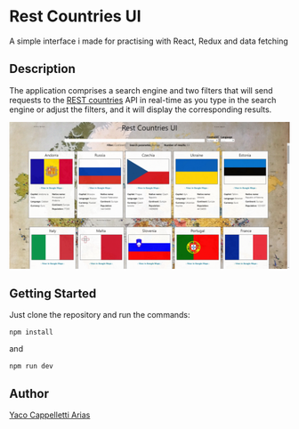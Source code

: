 # Rest Countries UI

A simple interface i made for practising with React, Redux and data fetching

## Description

The application comprises a search engine and two filters that will send requests to the [REST countries](https://restcountries.com/) API in real-time as you type in the search engine or adjust the filters, and it will display the corresponding results.

![Screenshot](./public/assets/screencapture.png)

## Getting Started

Just clone the repository and run the commands:

```
npm install
```

and

```
npm run dev
```

## Author

[Yaco Cappelletti Arias](https://www.linkedin.com/in/yaco-cappelletti-arias/)


